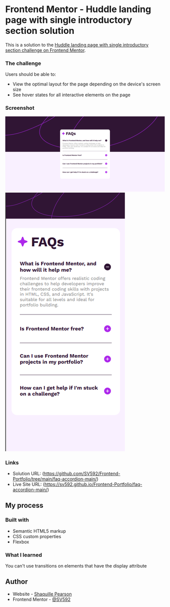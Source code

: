 # Frontend Mentor - Huddle landing page with single introductory section solution

This is a solution to the [Huddle landing page with single introductory section challenge on Frontend Mentor](https://www.frontendmentor.io/challenges/huddle-landing-page-with-a-single-introductory-section-B_2Wvxgi0).

### The challenge

Users should be able to:

- View the optimal layout for the page depending on the device's screen size
- See hover states for all interactive elements on the page

### Screenshot

![image](./screenshots/desktop.png)
![image](./screenshots/mobile.png)

### Links

- Solution URL: (https://github.com/SV592/Frontend-Portfolio/tree/main/faq-accordion-main/)
- Live Site URL: (https://sv592.github.io/Frontend-Portfolio/faq-accordion-main/)

## My process

### Built with

- Semantic HTML5 markup
- CSS custom properties
- Flexbox

### What I learned

You can't use transitions on elements that have the display attribute

## Author

- Website - [Shaquille Pearson](https://shaquillepearson.com/)
- Frontend Mentor - [@SV592](https://www.frontendmentor.io/profile/SV592)

